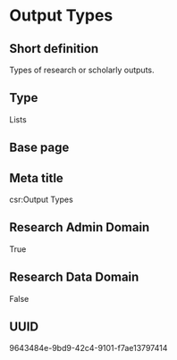 # Output Types
## Short definition
Types of research or scholarly outputs.
## Type
Lists
## Base page
[](../Objects/.md)
## Meta title
csr:Output Types
## Research Admin Domain
True
## Research Data Domain
False
## UUID
9643484e-9bd9-42c4-9101-f7ae13797414
